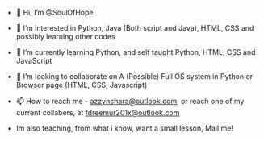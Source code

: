 - 👋 Hi, I’m @SoulOfHope
- 👀 I’m interested in Python, Java (Both script and Java), HTML, CSS and possibly learning other codes
- 🌱 I’m currently learning Python, and self taught Python, HTML, CSS and JavaScript
- 💞️ I’m looking to collaborate on A (Possible) Full OS system in Python or Browser page (HTML, CSS, Javascript)
- 📫 How to reach me - azzynchara@outlook.com, or reach one of my current collabers, at fdreemur201x@outlook.com

- Im also teaching, from what i know, want a small lesson, Mail me!
